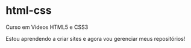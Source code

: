 # html-css
 Curso em Videos HTML5 e CSS3

 Estou aprendendo a criar sites e agora vou gerenciar meus repositórios!
